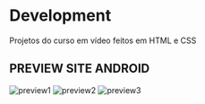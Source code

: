 # Development

Projetos do curso em vídeo feitos em HTML e CSS

## PREVIEW SITE ANDROID

![preview1](https://github.com/alyssongab/Development/assets/161105318/1269ebf8-8033-41fd-b569-7b4f784de3ed)
![preview2](https://github.com/alyssongab/Development/assets/161105318/727ac95c-96bd-4300-b836-beb820a12531)
![preview3](https://github.com/alyssongab/Development/assets/161105318/b314b663-4497-4230-9a33-b19ef8330c21)

